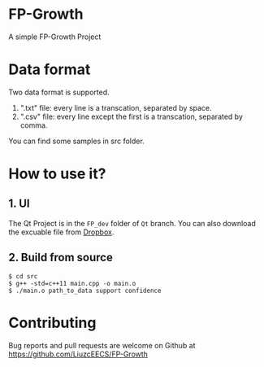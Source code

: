 # FP-Growth
A simple FP-Growth Project
# Data format
Two data format is supported.
1. ".txt" file: every line is a transcation, separated by space.
2. ".csv" file: every line except the first is a transcation, separated by comma.

You can find some samples in src folder.
# How to use it?
## 1. UI
The Qt Project is in the `FP_dev` folder of `Qt` branch.
You can also download the excuable file from [Dropbox][1].
## 2. Build from source
```
$ cd src
$ g++ -std=c++11 main.cpp -o main.o
$ ./main.o path_to_data support confidence
```

# Contributing
Bug reports and pull requests are welcome on Github at https://github.com/LiuzcEECS/FP-Growth

[1]: https://www.dropbox.com/s/qxq5g133nojtzol/FP_boxed.exe?dl=0
